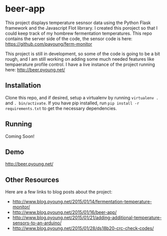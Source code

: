 beer-app
========

This project displays temperature sesnsor data using the Python Flask framework and the Javascript Flot librrary.  I created this poroject so that I could keep track of my hombrew fermentation temperatures.  This repo contains the server side of the code, the sensor code is here: https://github.com/payoung/ferm-monitor

This project is still in development, so some of the code is going to be a bit rough, and I am still working on adding some much needed features like tempaerature profile control.  I have a live instance of the project running here: http://beer.pyoung.net/  

Installation
------------
Clone this repo, and if desired, setup a virtualenv by running `virtualenv .` and `. bin/activate`.  If you have pip installed, run `pip install -r requirements.txt` to get the necessary dependencies.

Running
-------
Coming Soon!

Demo
----
http://beer.pyoung.net/  

Other Resources
---------------
Here are a few links to blog posts about the project:
 - http://www.blog.pyoung.net/2015/01/14/fermentation-temperature-monitor/
 - http://www.blog.pyoung.net/2015/01/16/beer-app/
 - http://www.blog.pyoung.net/2015/01/21/adding-additional-temperature-sensors-to-an-arduino/
 - http://www.blog.pyoung.net/2015/01/28/ds18b20-crc-check-codes/
